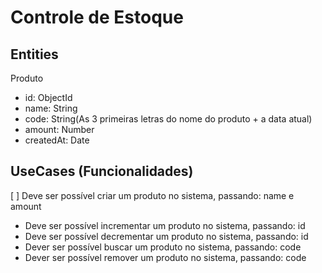 # Controle de Estoque

## Entities

Produto
- id: ObjectId
- name: String
- code: String(As 3 primeiras letras do nome do produto + a data atual)
- amount: Number
- createdAt: Date

## UseCases (Funcionalidades)

[ ] Deve ser possível criar um produto no sistema, passando: name e amount
- Deve ser possível incrementar um produto no sistema, passando: id
- Deve ser possível decrementar um produto no sistema, passando: id
- Dever ser possível buscar um produto no sistema, passando: code
- Dever ser possível remover um produto no sistema, passando: code